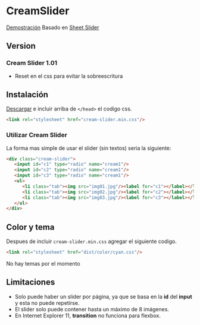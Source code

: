 # CreamSlider

[Demostración](http://zkreations.github.io/CreamSlider/)
Basado en [Sheet Slider](https://github.com/zkreations/SheetSlider)

## Version 

### Cream Slider 1.01

* Reset en el css para evitar la sobreescritura

## Instalación

[Descargar](https://github.com/zkreations/CreamSlider/archive/master.zip) e incluir arriba de `</head>` el codigo css.

```html
<link rel="stylesheet" href="cream-slider.min.css"/>
```

### Utilizar Cream Slider

La forma mas simple de usar el slider (sin textos) seria la siguiente:

```html
<div class="cream-slider">
   <input id="c1" type="radio" name="cream1"/>
   <input id="c2" type="radio" name="cream1"/>
   <input id="c3" type="radio" name="cream1"/>
   <ul>
      <li class="tab"><img src="img01.jpg"/><label for="c1"></label></li>
      <li class="tab"><img src="img02.jpg"/><label for="c2"></label></li>
      <li class="tab"><img src="img03.jpg"/><label for="c3"></label></li>
   </ul>
</div>
```

## Color y tema

Despues de incluir `cream-slider.min.css` agregar el siguiente codigo.

```html
<link rel="stylesheet" href="dist/color/cyan.css"/>
```

No hay temas por el momento

## Limitaciones

* Solo puede haber un slider por página, ya que se basa en la **id** del **input** y esta no puede repetirse.
* El slider solo puede contener hasta un máximo de 8 imágenes.
* En Internet Explorer 11, **transition** no funciona para flexbox.